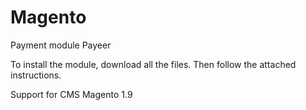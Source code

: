 Magento
======
Payment module Payeer

To install the module, download all the files.
Then follow the attached instructions.

Support for CMS Magento 1.9